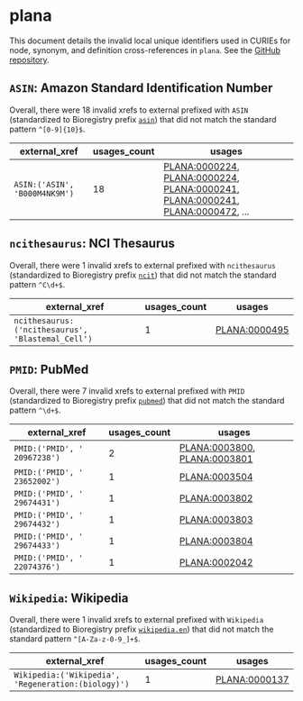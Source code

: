 # plana

This document details the invalid local unique identifiers used in CURIEs
for node, synonym, and definition cross-references in `plana`. See the [GitHub repository](https://github.com/obophenotype/planaria-ontology).


## `ASIN`: Amazon Standard Identification Number

Overall, there were 18 invalid
xrefs to external prefixed with `ASIN` (standardized to Bioregistry
prefix [`asin`](https://bioregistry.io/asin)) that
did not match the standard pattern `^[0-9]{10}$`.

| external_xref                 |   usages_count | usages                                                                                                                                                                                                                                                                                                                         |
|-------------------------------|----------------|--------------------------------------------------------------------------------------------------------------------------------------------------------------------------------------------------------------------------------------------------------------------------------------------------------------------------------|
| `ASIN:('ASIN', 'B000M4NK9M')` |             18 | [PLANA:0000224](http://purl.obolibrary.org/obo/PLANA_0000224), [PLANA:0000224](http://purl.obolibrary.org/obo/PLANA_0000224), [PLANA:0000241](http://purl.obolibrary.org/obo/PLANA_0000241), [PLANA:0000241](http://purl.obolibrary.org/obo/PLANA_0000241), [PLANA:0000472](http://purl.obolibrary.org/obo/PLANA_0000472), ... |

## `ncithesaurus`: NCI Thesaurus

Overall, there were 1 invalid
xrefs to external prefixed with `ncithesaurus` (standardized to Bioregistry
prefix [`ncit`](https://bioregistry.io/ncit)) that
did not match the standard pattern `^C\d+$`.

| external_xref                                     |   usages_count | usages                                                        |
|---------------------------------------------------|----------------|---------------------------------------------------------------|
| `ncithesaurus:('ncithesaurus', 'Blastemal_Cell')` |              1 | [PLANA:0000495](http://purl.obolibrary.org/obo/PLANA_0000495) |

## `PMID`: PubMed

Overall, there were 7 invalid
xrefs to external prefixed with `PMID` (standardized to Bioregistry
prefix [`pubmed`](https://bioregistry.io/pubmed)) that
did not match the standard pattern `^\d+$`.

| external_xref                |   usages_count | usages                                                                                                                       |
|------------------------------|----------------|------------------------------------------------------------------------------------------------------------------------------|
| `PMID:('PMID', ' 20967238')` |              2 | [PLANA:0003800](http://purl.obolibrary.org/obo/PLANA_0003800), [PLANA:0003801](http://purl.obolibrary.org/obo/PLANA_0003801) |
| `PMID:('PMID', ' 23652002')` |              1 | [PLANA:0003504](http://purl.obolibrary.org/obo/PLANA_0003504)                                                                |
| `PMID:('PMID', ' 29674431')` |              1 | [PLANA:0003802](http://purl.obolibrary.org/obo/PLANA_0003802)                                                                |
| `PMID:('PMID', ' 29674432')` |              1 | [PLANA:0003803](http://purl.obolibrary.org/obo/PLANA_0003803)                                                                |
| `PMID:('PMID', ' 29674433')` |              1 | [PLANA:0003804](http://purl.obolibrary.org/obo/PLANA_0003804)                                                                |
| `PMID:('PMID', ' 22074376')` |              1 | [PLANA:0002042](http://purl.obolibrary.org/obo/PLANA_0002042)                                                                |

## `Wikipedia`: Wikipedia

Overall, there were 1 invalid
xrefs to external prefixed with `Wikipedia` (standardized to Bioregistry
prefix [`wikipedia.en`](https://bioregistry.io/wikipedia.en)) that
did not match the standard pattern `^[A-Za-z-0-9_]+$`.

| external_xref                                       |   usages_count | usages                                                        |
|-----------------------------------------------------|----------------|---------------------------------------------------------------|
| `Wikipedia:('Wikipedia', 'Regeneration:(biology)')` |              1 | [PLANA:0000137](http://purl.obolibrary.org/obo/PLANA_0000137) |

